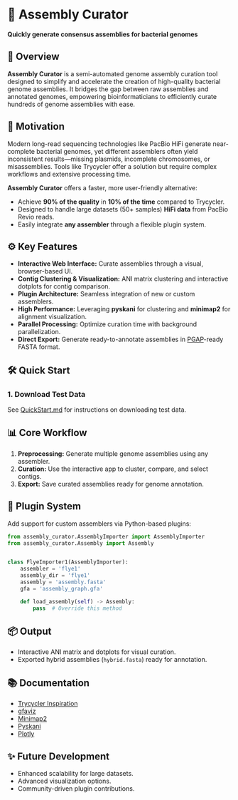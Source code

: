 # 🧬 Assembly Curator

**Quickly generate consensus assemblies for bacterial genomes**

## 🚀 Overview

**Assembly Curator** is a semi-automated genome assembly curation tool designed to simplify and accelerate the creation
of high-quality bacterial genome assemblies. It bridges the gap between raw assemblies and annotated genomes, empowering
bioinformaticians to efficiently curate hundreds of genome assemblies with ease.

## 🎯 Motivation

Modern long-read sequencing technologies like PacBio HiFi generate near-complete bacterial genomes, yet different
assemblers often yield inconsistent results—missing plasmids, incomplete chromosomes, or misassemblies. Tools like
Trycycler offer a solution but require complex workflows and extensive processing time.

**Assembly Curator** offers a faster, more user-friendly alternative:

- Achieve **90% of the quality** in **10% of the time** compared to Trycycler.
- Designed to handle large datasets (50+ samples) **HiFi data** from PacBio Revio reads.
- Easily integrate **any assembler** through a flexible plugin system.

## ⚙️ Key Features

- **Interactive Web Interface:** Curate assemblies through a visual, browser-based UI.
- **Contig Clustering & Visualization:** ANI matrix clustering and interactive dotplots for contig comparison.
- **Plugin Architecture:** Seamless integration of new or custom assemblers.
- **High Performance:** Leveraging **pyskani** for clustering and **minimap2** for alignment visualization.
- **Parallel Processing:** Optimize curation time with background parallelization.
- **Direct Export:** Generate ready-to-annotate assemblies in [PGAP](https://github.com/ncbi/pgap/wiki/Input-Files)-ready FASTA format.

## 🛠️ Quick Start

### 1. Download Test Data

See [QuickStart.md](QuickStart.md) for instructions on downloading test data.

## 📊 Core Workflow

1. **Preprocessing:** Generate multiple genome assemblies using any assembler.
2. **Curation:** Use the interactive app to cluster, compare, and select contigs.
3. **Export:** Save curated assemblies ready for genome annotation.

## 🔌 Plugin System

Add support for custom assemblers via Python-based plugins:

```python
from assembly_curator.AssemblyImporter import AssemblyImporter
from assembly_curator.Assembly import Assembly


class FlyeImporter1(AssemblyImporter):
    assembler = 'flye1'
    assembly_dir = 'flye1'
    assembly = 'assembly.fasta'
    gfa = 'assembly_graph.gfa'

    def load_assembly(self) -> Assembly:
        pass  # Override this method
```

## 📦 Output

- Interactive ANI matrix and dotplots for visual curation.
- Exported hybrid assemblies (`hybrid.fasta`) ready for annotation.

## 📚 Documentation

- [Trycycler Inspiration](https://github.com/rrwick/Trycycler)
- [gfaviz](https://github.com/ggonnella/gfaviz)
- [Minimap2](https://github.com/lh3/minimap2)
- [Pyskani](https://github.com/althonos/pyskani)
- [Plotly](https://plotly.com/)

## ✨ Future Development

- Enhanced scalability for large datasets.
- Advanced visualization options.
- Community-driven plugin contributions.
